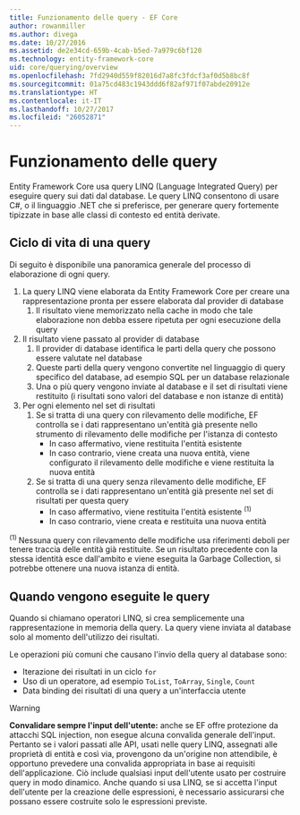 ```yaml
---
title: Funzionamento delle query - EF Core
author: rowanmiller
ms.author: divega
ms.date: 10/27/2016
ms.assetid: de2e34cd-659b-4cab-b5ed-7a979c6bf120
ms.technology: entity-framework-core
uid: core/querying/overview
ms.openlocfilehash: 7fd2940d559f82016d7a8fc3fdcf3af0d5b8bc8f
ms.sourcegitcommit: 01a75cd483c1943ddd6f82af971f07abde20912e
ms.translationtype: HT
ms.contentlocale: it-IT
ms.lasthandoff: 10/27/2017
ms.locfileid: "26052871"
---
```

# <a name="how-queries-work"></a>Funzionamento delle query

Entity Framework Core usa query LINQ (Language Integrated Query) per eseguire query sui dati dal database. Le query LINQ consentono di usare C#, o il linguaggio .NET che si preferisce, per generare query fortemente tipizzate in base alle classi di contesto ed entità derivate.

## <a name="the-life-of-a-query"></a>Ciclo di vita di una query

Di seguito è disponibile una panoramica generale del processo di elaborazione di ogni query.

1. La query LINQ viene elaborata da Entity Framework Core per creare una rappresentazione pronta per essere elaborata dal provider di database
   1. Il risultato viene memorizzato nella cache in modo che tale elaborazione non debba essere ripetuta per ogni esecuzione della query
2. Il risultato viene passato al provider di database
   1. Il provider di database identifica le parti della query che possono essere valutate nel database
   2. Queste parti della query vengono convertite nel linguaggio di query specifico del database, ad esempio SQL per un database relazionale
   3. Una o più query vengono inviate al database e il set di risultati viene restituito (i risultati sono valori del database e non istanze di entità)
3. Per ogni elemento nel set di risultati
   1. Se si tratta di una query con rilevamento delle modifiche, EF controlla se i dati rappresentano un'entità già presente nello strumento di rilevamento delle modifiche per l'istanza di contesto
      * In caso affermativo, viene restituita l'entità esistente
      * In caso contrario, viene creata una nuova entità, viene configurato il rilevamento delle modifiche e viene restituita la nuova entità
   2. Se si tratta di una query senza rilevamento delle modifiche, EF controlla se i dati rappresentano un'entità già presente nel set di risultati per questa query
      * In caso affermativo, viene restituita l'entità esistente <sup>(1)</sup>
      * In caso contrario, viene creata e restituita una nuova entità

<sup>(1) </sup> Nessuna query con rilevamento delle modifiche usa riferimenti deboli per tenere traccia delle entità già restituite. Se un risultato precedente con la stessa identità esce dall'ambito e viene eseguita la Garbage Collection, si potrebbe ottenere una nuova istanza di entità.

## <a name="when-queries-are-executed"></a>Quando vengono eseguite le query

Quando si chiamano operatori LINQ, si crea semplicemente una rappresentazione in memoria della query. La query viene inviata al database solo al momento dell'utilizzo dei risultati.

Le operazioni più comuni che causano l'invio della query al database sono:
* Iterazione dei risultati in un ciclo `for`
* Uso di un operatore, ad esempio `ToList`, `ToArray`, `Single`, `Count`
* Data binding dei risultati di una query a un'interfaccia utente

> [!WARNING]  
> **Convalidare sempre l'input dell'utente:** anche se EF offre protezione da attacchi SQL injection, non esegue alcuna convalida generale dell'input. Pertanto se i valori passati alle API, usati nelle query LINQ, assegnati alle proprietà di entità e così via, provengono da un'origine non attendibile, è opportuno prevedere una convalida appropriata in base ai requisiti dell'applicazione. Ciò include qualsiasi input dell'utente usato per costruire query in modo dinamico. Anche quando si usa LINQ, se si accetta l'input dell'utente per la creazione delle espressioni, è necessario assicurarsi che possano essere costruite solo le espressioni previste.
